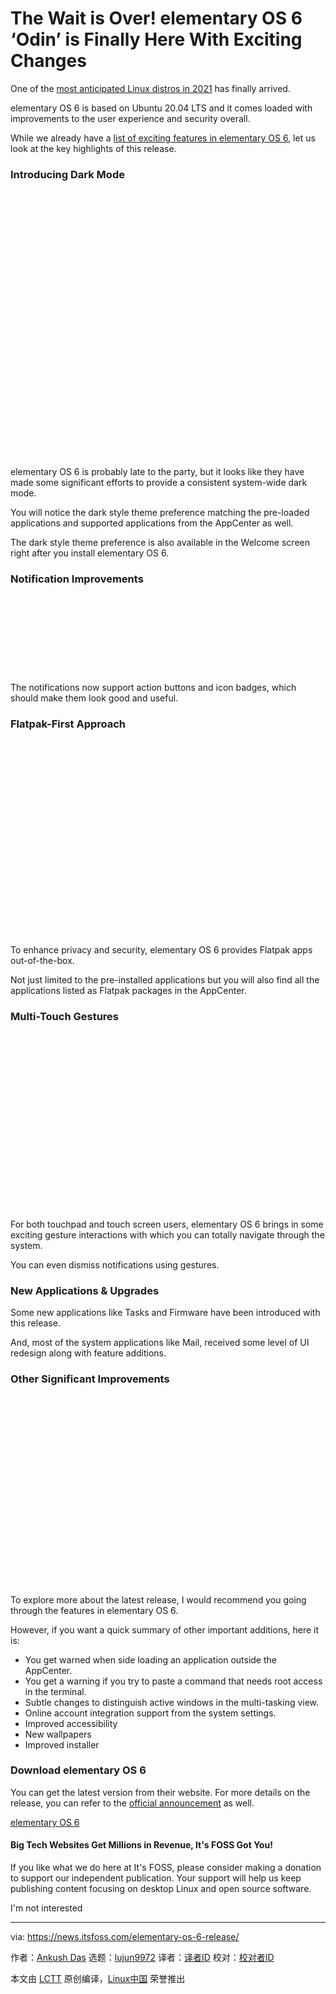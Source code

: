 [#]: subject: "The Wait is Over! elementary OS 6 ‘Odin’ is Finally Here With Exciting Changes"
[#]: via: "https://news.itsfoss.com/elementary-os-6-release/"
[#]: author: "Ankush Das https://news.itsfoss.com/author/ankush/"
[#]: collector: "lujun9972"
[#]: translator: "imgradeone"
[#]: reviewer: " "
[#]: publisher: " "
[#]: url: " "

The Wait is Over! elementary OS 6 ‘Odin’ is Finally Here With Exciting Changes
======

One of the [most anticipated Linux distros in 2021][1] has finally arrived.

elementary OS 6 is based on Ubuntu 20.04 LTS and it comes loaded with improvements to the user experience and security overall.

While we already have a [list of exciting features in elementary OS 6][2], let us look at the key highlights of this release.

### Introducing Dark Mode

![][3]

elementary OS 6 is probably late to the party, but it looks like they have made some significant efforts to provide a consistent system-wide dark mode.

You will notice the dark style theme preference matching the pre-loaded applications and supported applications from the AppCenter as well.

The dark style theme preference is also available in the Welcome screen right after you install elementary OS 6.

### Notification Improvements

![][4]

The notifications now support action buttons and icon badges, which should make them look good and useful.

### Flatpak-First Approach

![][5]

To enhance privacy and security, elementary OS 6 provides Flatpak apps out-of-the-box.

Not just limited to the pre-installed applications but you will also find all the applications listed as Flatpak packages in the AppCenter.

### Multi-Touch Gestures

![][6]

For both touchpad and touch screen users, elementary OS 6 brings in some exciting gesture interactions with which you can totally navigate through the system.

You can even dismiss notifications using gestures.

### New Applications &amp; Upgrades

Some new applications like Tasks and Firmware have been introduced with this release.

And, most of the system applications like Mail, received some level of UI redesign along with feature additions.

### Other Significant Improvements

![][7]

To explore more about the latest release, I would recommend you going through the features in elementary OS 6.

However, if you want a quick summary of other important additions, here it is:

  * You get warned when side loading an application outside the AppCenter.
  * You get a warning if you try to paste a command that needs root access in the terminal.
  * Subtle changes to distinguish active windows in the multi-tasking view.
  * Online account integration support from the system settings.
  * Improved accessibility
  * New wallpapers
  * Improved installer



### Download elementary OS 6

You can get the latest version from their website. For more details on the release, you can refer to the [official announcement][8] as well.

[elementary OS 6][9]

#### Big Tech Websites Get Millions in Revenue, It's FOSS Got You!

If you like what we do here at It's FOSS, please consider making a donation to support our independent publication. Your support will help us keep publishing content focusing on desktop Linux and open source software.

I'm not interested

--------------------------------------------------------------------------------

via: https://news.itsfoss.com/elementary-os-6-release/

作者：[Ankush Das][a]
选题：[lujun9972][b]
译者：[译者ID](https://github.com/译者ID)
校对：[校对者ID](https://github.com/校对者ID)

本文由 [LCTT](https://github.com/LCTT/TranslateProject) 原创编译，[Linux中国](https://linux.cn/) 荣誉推出

[a]: https://news.itsfoss.com/author/ankush/
[b]: https://github.com/lujun9972
[1]: https://news.itsfoss.com/linux-distros-for-2021/
[2]: https://news.itsfoss.com/elementary-os-6-features/
[3]: data:image/svg+xml;base64,PHN2ZyBoZWlnaHQ9IjY2MCIgd2lkdGg9Ijc4MCIgeG1sbnM9Imh0dHA6Ly93d3cudzMub3JnLzIwMDAvc3ZnIiB2ZXJzaW9uPSIxLjEiLz4=
[4]: data:image/svg+xml;base64,PHN2ZyBoZWlnaHQ9IjE4MCIgd2lkdGg9IjcyNCIgeG1sbnM9Imh0dHA6Ly93d3cudzMub3JnLzIwMDAvc3ZnIiB2ZXJzaW9uPSIxLjEiLz4=
[5]: data:image/svg+xml;base64,PHN2ZyBoZWlnaHQ9IjQ4MyIgd2lkdGg9Ijc4MCIgeG1sbnM9Imh0dHA6Ly93d3cudzMub3JnLzIwMDAvc3ZnIiB2ZXJzaW9uPSIxLjEiLz4=
[6]: data:image/svg+xml;base64,PHN2ZyBoZWlnaHQ9IjQzOSIgd2lkdGg9Ijc4MCIgeG1sbnM9Imh0dHA6Ly93d3cudzMub3JnLzIwMDAvc3ZnIiB2ZXJzaW9uPSIxLjEiLz4=
[7]: data:image/svg+xml;base64,PHN2ZyBoZWlnaHQ9IjQ3MSIgd2lkdGg9Ijc4MCIgeG1sbnM9Imh0dHA6Ly93d3cudzMub3JnLzIwMDAvc3ZnIiB2ZXJzaW9uPSIxLjEiLz4=
[8]: https://blog.elementary.io/elementary-os-6-odin-released/
[9]: https://elementary.io
